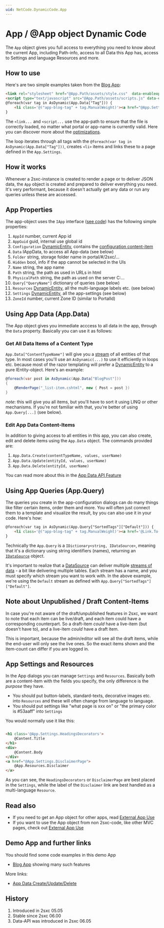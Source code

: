 ```yaml
---
uid: NetCode.DynamicCode.App
---
```

# App / @App object Dynamic Code

The `App` object gives you full access to everything you need to know about the current App, including Path-info, access to all Data this App has, access to Settings and language Resources and more.

## How to use

Here's are two simple examples taken from the [Blog App](xref:App.Blog):

```html
<link rel="stylesheet" href="@App.Path/assets/style.css"  data-enableoptimizations="true"/>
<script type="text/javascript" src="@App.Path/assets/scripts.js" data-enableoptimizations="true"></script>
@foreach(var tag in AsDynamic(App.Data["Tag"])) {
    <li class='@("app-blog-tag" + tag.ManualWeight)'><a href="@App.Settings.DetailsPage/tag/@tag.Tag" title="@tag.Name">@tag.Name</a></li>
}
```

The `<link...` and `<script...` use the app-path to ensure that the file is correctly loaded, no matter what portal or app-name is currently valid. Here you can discover more about the [optimizations](xref:HowTo.Output.Assets).

The loop iterates through all tags with the `@foreach(var tag in AsDynamic(App.Data["Tag"]))`, creates `<li>` items and links these to a page defined in the `App.Settings`.  

## How it works
Whenever a 2sxc-instance is created to render a page or to deliver JSON data, the `App` object is created and prepared to deliver everything you need. It's very performant, because it doesn't actually get any data or run any queries unless these are accessed. 

## App Properties
The app-object uses the `IApp` interface ([see code](xref:ToSic.Sxc.Apps.IApp)) has the following simple properties:

1. `AppId` number, current App id
2. `AppGuid` guid, internal use global id
3. `Configuration` [DynamicEntity](xref:NetCode.DynamicData.DynamicEntity), contains the [configuration content-item](xref:Feat.AppConfig)
4. `Data` IAppData, to access all App-data (see below)
5. `Folder` string, storage folder name in portal/#/2sxc/...
6. `Hidden` bool, info if the app cannot be selected in the UIs
7. `Name` string, the app name
8. `Path` string, the path as used in URLs in  html
9. `PhysicalPath` string, the path as used on the server C:\...
10. `Query["QueryName"]` dictionary of queries (see below) 
11. `Resources` [DynamicEntity](xref:NetCode.DynamicData.DynamicEntity), all the multi-language labels etc. (see below)
12. `Settings` [DynamicEntity](xref:NetCode.DynamicData.DynamicEntity), all the app-settings (see below)
13. `ZoneId` number, current Zone ID (similar to PortalId)


## Using App Data (App.Data)
The App object gives you immediate acccess to all data in the app, through the `Data` property. Basically you can use it as follows:


### Get All Data Items of a Content Type
`App.Data["ContentTypeName"]` will give you a [stream](xref:ToSic.Eav.DataSources.IDataStream) of all entities of that type. In most cases you'll use an `AsDynamic(...)` to use it efficiently in loops etc. because most of the razor templating will prefer a [DynamicEntity](xref:NetCode.DynamicData.DynamicEntity) to a pure IEntity-object. Here's an example:

```cs
@foreach(var post in AsDynamic(App.Data["BlogPost"]))
{
    @RenderPage("_list-item.cshtml", new { Post = post })
}
```

_note_: this will give you all items, but you'll have to sort it using LINQ or other mechanisms. If you're not familiar with that, you're better of using `App.Query[...]` (see below). 


### Edit App Data Content-Items
In addition to giving access to all entities in this app, you can also create, edit and delete items using the `App.Data` object. The commands provided are:

1. `App.Data.Create(contentTypeName, values, userName)`
1. `App.Data.Update(entityId, values, userName)`
1. `App.Data.Delete(entityId, userName)`

You can read more about this in the [App Data API Feature](xref:Feat.AppDataApi)


## Using App Queries (App.Query)
The queries you create in the app-configuration dialogs can do many things like filter certain items, order them and more. You will often just connect them to a template and visualize the result, by you can also use it in your code. Here's how:

```html
@foreach(var tag in AsDynamic(App.Query["SortedTags"]["Default"])) {
    <li class='@("app-blog-tag" + tag.ManualWeight)'><a href='@Link.To("tag= " tag.Tag)' title="@tag.Name">@tag.Name</a></li>
}
```

Technically the `App.Query` is a `IDictionary<string, IDataSource>`, meaning that it's a dictionary using string identifiers (names), returning an [`IDataSource`](xref:Specs.DataSources.DataSource) object. 

It's important to realize that a [DataSource](xref:Specs.DataSources.DataSource) can deliver multiple [streams of data](xref:ToSic.Eav.DataSources.IDataStream) - a bit like delivering multiple tables. Each stream has a name, and you must specify which stream you want to work with. In the above example, we're using the `Default` stream as defined with `App.Query["SortedTags"]["Default"]`.

## Note about Unpublished / Draft Content-Items
In case you're not aware of the draft/unpublished features in 2sxc, we want to note that each item can be live/draft, and each item could have a corresponding counterpart. So a draft-item _could_ have a live-item (but doesn't have to), and a live-item _could_ have a draft item.

This is important, because the admin/editor will see all the draft items, while the end-user will only see the live ones. So the exact items shown and the item-count can differ if you are logged in. 


## App Settings and Resources
In the App dialogs you can manage `Settings` and `Resources`. Basically both are a content-item with the fields you specify, the only difference is the _purpose_ they have.

* You should put button-labels, standard-texts, decorative images etc. into `Resources` and these will often change from language to language.
* You should put settings like "what page is xxx on" or "the primary color is #53aaff" into `Settings`

You would normally use it like this:

```html

<h1 class='@App.Settings.HeadingsDecorators'>
    @Content.Title
</h1>
<div>
    @Content.Body
</div>
<a href="@App.Settings.DisclaimerPage">
    @App.Resources.Disclaimer
</a>
```

As you can see, the `HeadingsDecorators` or `DisclaimerPage` are best placed in the `Settings`, while the label of the `Disclaimer` link are best handled as a multi-language `Resource`.


## Read also
* If you need to get an App object for other apps, read [External App Use](xref:HowTo.External)
* If you want to use the App object from non 2sxc-code, like other MVC pages, check out [External App Use](xref:HowTo.External)


## Demo App and further links
You should find some code examples in this demo App
* [Blog App](xref:App.Blog) showing many such features

More links:
* [App Data Create/Update/Delete](xref:Feat.AppDataApi)


## History
1. Introduced in 2sxc 05.05
2. Stable since 2sxc 06.00
3. Data-API was introduced in 2sxc 06.05
